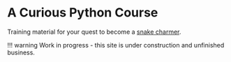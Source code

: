# A Curious Python Course

Training material for your quest to become a [snake charmer](python/python.md).

!!! warning
    Work in progress - this site is under construction and unfinished business.
